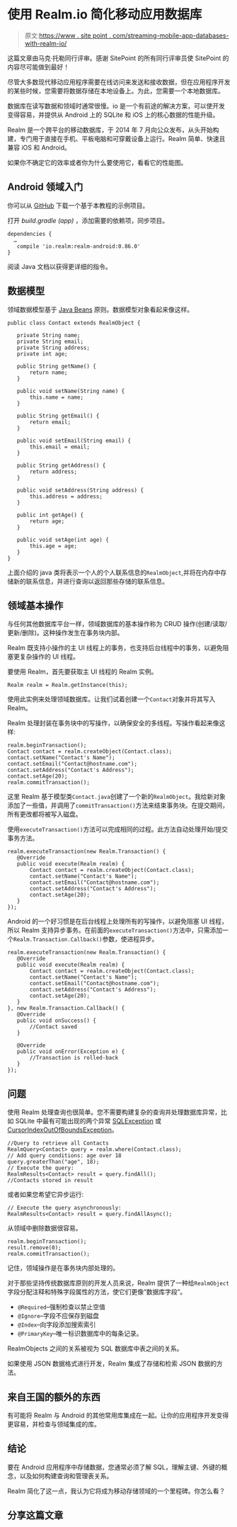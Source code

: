 # 使用 Realm.io 简化移动应用数据库

> 原文:[https://www . site point . com/streaming-mobile-app-databases-with-realm-io/](https://www.sitepoint.com/streamlining-mobile-app-databases-with-realm-io/)

这篇文章由马克·托勒同行评审。感谢 SitePoint 的所有同行评审员使 SitePoint 的内容尽可能做到最好！

尽管大多数现代移动应用程序需要在线访问来发送和接收数据，但在应用程序开发的某些时候，您需要将数据存储在本地设备上。为此，您需要一个本地数据库。

数据库在读写数据和领域时通常很慢。io 是一个有前途的解决方案，可以使开发变得容易，并提供从 Android 上的 SQLite 和 iOS 上的核心数据的性能升级。

Realm 是一个跨平台的移动数据库，于 2014 年 7 月向公众发布，从头开始构建，专门用于直接在手机、平板电脑和可穿戴设备上运行。Realm 简单、快速且兼容 iOS 和 Android。

如果你不确定它的效率或者你为什么要使用它，看看它的性能图。

## Android 领域入门

你可以从 [GitHub](https://github.com/sitepoint-editors/Realm-Project) 下载一个基于本教程的示例项目。

打开 *build.gradle (app)* ，添加需要的依赖项，同步项目。

```
dependencies {
  …
   compile 'io.realm:realm-android:0.86.0'
}
```

阅读 Java 文档以获得更详细的指令。

## 数据模型

领域数据模型基于 [Java Beans](https://en.wikipedia.org/wiki/JavaBeans) 原则。数据模型对象看起来像这样。

```
public class Contact extends RealmObject {

   private String name;
   private String email;
   private String address;
   private int age;

   public String getName() {
       return name;
   }

   public void setName(String name) {
       this.name = name;
   }

   public String getEmail() {
       return email;
   }

   public void setEmail(String email) {
       this.email = email;
   }

   public String getAddress() {
       return address;
   }

   public void setAddress(String address) {
       this.address = address;
   }

   public int getAge() {
       return age;
   }

   public void setAge(int age) {
       this.age = age;
   }
}
```

上面介绍的 java 类将表示一个人的个人联系信息的`RealmObject`,并将在内存中存储新的联系信息，并进行查询以返回那些存储的联系信息。

## 领域基本操作

与任何其他数据库平台一样，领域数据库的基本操作称为 CRUD 操作(创建/读取/更新/删除)。这种操作发生在事务块内部。

Realm 既支持小操作的主 UI 线程上的事务，也支持后台线程中的事务，以避免阻塞更复杂操作的 UI 线程。

要使用 Realm，首先要获取主 UI 线程的 Realm 实例。

```
Realm realm = Realm.getInstance(this);
```

使用此实例来处理领域数据库。让我们试着创建一个`Contact`对象并将其写入 Realm。

Realm 处理封装在事务块中的写操作，以确保安全的多线程。写操作看起来像这样:

```
realm.beginTransaction();
Contact contact = realm.createObject(Contact.class);
contact.setName("Contact's Name");
contact.setEmail("Contact@hostname.com");
contact.setAddress("Contact's Address");
contact.setAge(20);
realm.commitTransaction();
```

这里 Realm 基于模型类`Contact.java`创建了一个新的`RealmObject`。我给新对象添加了一些值，并调用了`commitTransaction()`方法来结束事务块。在提交期间，所有更改都将被写入磁盘。

使用`executeTransaction()`方法可以完成相同的过程。此方法自动处理开始/提交事务方法。

```
realm.executeTransaction(new Realm.Transaction() {
   @Override
   public void execute(Realm realm) {
       Contact contact = realm.createObject(Contact.class);
       contact.setName("Contact's Name");
       contact.setEmail("Contact@hostname.com");
       contact.setAddress("Contact's Address");
       contact.setAge(20);
   }
});
```

Android 的一个好习惯是在后台线程上处理所有的写操作，以避免阻塞 UI 线程，所以 Realm 支持异步事务。在前面的`executeTransaction()`方法中，只需添加一个`Realm.Transaction.Callback()`参数，使进程异步。

```
realm.executeTransaction(new Realm.Transaction() {
   @Override
   public void execute(Realm realm) {
       Contact contact = realm.createObject(Contact.class);
       contact.setName("Contact's Name");
       contact.setEmail("Contact@hostname.com");
       contact.setAddress("Contact's Address");
       contact.setAge(20);
   }
}, new Realm.Transaction.Callback() {
   @Override
   public void onSuccess() {
       //Contact saved
   }

   @Override
   public void onError(Exception e) {
       //Transaction is rolled-back
   }
});
```

## 问题

使用 Realm 处理查询也很简单。您不需要构建复杂的查询并处理数据库异常，比如 SQLite 中最有可能出现的两个异常 [SQLException](http://developer.android.com/reference/android/database/SQLException.html) 或[CursorIndexOutOfBoundsException](http://developer.android.com/reference/android/database/CursorIndexOutOfBoundsException.html)。

```
//Query to retrieve all Contacts
RealmQuery<Contact> query = realm.where(Contact.class);
// Add query conditions: age over 18
query.greaterThan("age", 18);
// Execute the query:
RealmResults<Contact> result = query.findAll();
//Contacts stored in result
```

或者如果您希望它异步运行:

```
// Execute the query asynchronously:
RealmResults<Contact> result = query.findAllAsync();
```

从领域中删除数据很容易。

```
realm.beginTransaction();
result.remove(0);
realm.commitTransaction();
```

记住，领域操作是在事务块内部处理的。

对于那些坚持传统数据库原则的开发人员来说，Realm 提供了一种给`RealmObject`字段分配注释和特殊字段属性的方法，使它们更像“数据库字段”。

*   `@Required`–强制检查以禁止空值
*   `@Ignore`–字段不应保存到磁盘
*   `@Index`–向字段添加搜索索引
*   `@PrimaryKey`–唯一标识数据库中的每条记录。

RealmObjects 之间的关系被视为 SQL 数据库中表之间的关系。

如果使用 JSON 数据格式进行开发，Realm 集成了存储和检索 JSON 数据的方法。

## 来自王国的额外的东西

有可能将 Realm 与 Android 的其他常用库集成在一起。让你的应用程序开发变得更容易，并检查与领域集成的库。

## 结论

要在 Android 应用程序中存储数据，您通常必须了解 SQL，理解主键、外键的概念，以及如何构建查询和管理表关系。

Realm 简化了这一点，我认为它将成为移动存储领域的一个里程碑。你怎么看？

## 分享这篇文章